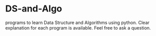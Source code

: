 # DS-and-Algo
programs to learn Data Structure and Algorithms using python. Clear explanation for each program is available. Feel free to ask a question.
